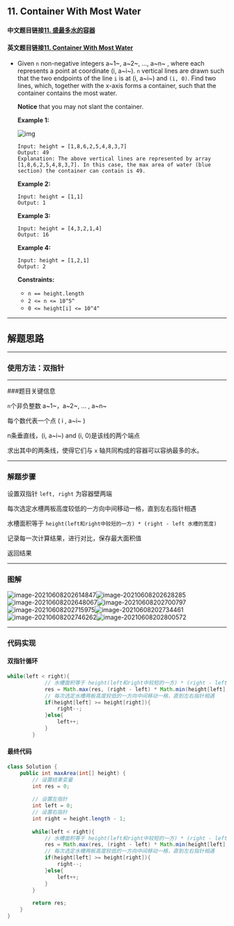 ## 11. Container With Most Water

#### 中文题目链接[11. 盛最多水的容器](https://leetcode-cn.com/problems/container-with-most-water/)

#### 英文题目链接[11. Container With Most Water](https://leetcode.com/problems/container-with-most-water/)

- Given `n` non-negative integers a~1~, a~2~, ..., a~n~ , where each represents a point at coordinate (i, a~i~). `n` vertical lines are drawn such that the two endpoints of the line `i` is at (i, a~i~) and `(i, 0)`. Find two lines, which, together with the x-axis forms a container, such that the container contains the most water.

  **Notice** that you may not slant the container.

   

  **Example 1:**

  ![img](https://tva1.sinaimg.cn/large/008i3skNgy1grbkk1i4t6j60m90anwep02.jpg)

  ```
  Input: height = [1,8,6,2,5,4,8,3,7]
  Output: 49
  Explanation: The above vertical lines are represented by array [1,8,6,2,5,4,8,3,7]. In this case, the max area of water (blue section) the container can contain is 49.
  ```

  **Example 2:**

  ```
  Input: height = [1,1]
  Output: 1
  ```

  **Example 3:**

  ```
  Input: height = [4,3,2,1,4]
  Output: 16
  ```

  **Example 4:**

  ```
  Input: height = [1,2,1]
  Output: 2
  ```

   

  **Constraints:**

  - `n == height.length`
  - `2 <= n <= 10^5^`
  - `0 <= height[i] <= 10^4^`

---

## 解题思路

---

### 使用方法：双指针

---

###题目关键信息

`n`个非负整数 a~1~，a~2~, ... , a~n~

每个数代表一个点 ( i ,  a~i~ )

n条垂直线，(i, a~i~) and (i, 0)是该线的两个端点

求出其中的两条线，使得它们与 `x` 轴共同构成的容器可以容纳最多的水。

---

### 解题步骤

设置双指针 `left, right` 为容器壁两端

每次选定水槽两板高度较低的一方向中间移动一格，直到左右指针相遇

水槽面积等于 `height(left和right中较短的一方) * (right - left 水槽的宽度)`

记录每一次计算结果，进行对比，保存最大面积值

返回结果

----

### 图解

![image-20210608202614847](https://tva1.sinaimg.cn/large/008i3skNgy1grbpj7o8tzj30ey08odgs.jpg)![image-20210608202628285](https://tva1.sinaimg.cn/large/008i3skNgy1grbpjfejs7j30ew08rt9i.jpg)![image-20210608202648067](https://tva1.sinaimg.cn/large/008i3skNgy1grbpjs4csij30ev08q757.jpg)![image-20210608202700797](https://tva1.sinaimg.cn/large/008i3skNgy1grbpjzytynj30en08nt9j.jpg)![image-20210608202715975](https://tva1.sinaimg.cn/large/008i3skNgy1grbpkawajwj30eq08mgmi.jpg)![image-20210608202734461](https://tva1.sinaimg.cn/large/008i3skNgy1grbpkl514yj30eq08k758.jpg)![image-20210608202746262](https://tva1.sinaimg.cn/large/008i3skNgy1grbpksuh0lj30ep08owff.jpg)![image-20210608202800572](https://tva1.sinaimg.cn/large/008i3skNgy1grbpl14x78j30er08lab0.jpg)

---

### 代码实现

#### 双指针循环

```java
while(left < right){
            // 水槽面积等于 height(left和right中较短的一方) * (right - left 水槽的宽度)
            res = Math.max(res, (right - left) * Math.min(height[left], height[right]));
            // 每次选定水槽两板高度较低的一方向中间移动一格，直到左右指针相遇
            if(height[left] >= height[right]){
                right--;
            }else{
                left++;
            }
        }
```

#### 最终代码

```java
class Solution {
    public int maxArea(int[] height) {
      	// 设置结果变量  
      	int res = 0; 
        
        // 设置左指针
        int left = 0; 
        // 设置右指针
        int right = height.length - 1;
        
        while(left < right){
            // 水槽面积等于 height(left和right中较短的一方) * (right - left 水槽的宽度)
            res = Math.max(res, (right - left) * Math.min(height[left], height[right]));
            // 每次选定水槽两板高度较低的一方向中间移动一格，直到左右指针相遇
            if(height[left] >= height[right]){
                right--;
            }else{
                left++;
            }
        }
        
        return res;
    }
}
```

